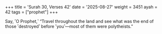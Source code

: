 +++
title = 'Surah 30, Verses 42'
date = '2025-08-27'
weight = 3451
ayah = 42
tags = ["prophet"]
+++

Say, ˹O Prophet,˺ “Travel throughout the land and see what was the end of those ˹destroyed˺ before ˹you˺—most of them were polytheists.”